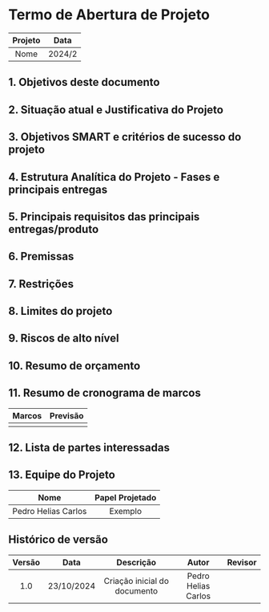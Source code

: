 # Termo de Abertura de Projeto

| Projeto | Data |
| :---: | :---: |
| Nome | 2024/2 |

## 1. Objetivos deste documento

## 2. Situação atual e Justificativa do Projeto

## 3. Objetivos SMART e critérios de sucesso do projeto

## 4. Estrutura Analítica do Projeto - Fases e principais entregas

## 5. Principais requisitos das principais entregas/produto

## 6. Premissas

## 7. Restrições 

## 8. Limites do projeto

## 9. Riscos de alto nível

## 10. Resumo de orçamento

## 11. Resumo de cronograma de marcos

| Marcos | Previsão |
| :---: | :---: |
|  |  |


## 12. Lista de partes interessadas

## 13. Equipe do Projeto

| Nome | Papel Projetado |
| :---: | :---: |
| Pedro Helias Carlos | Exemplo |


## Histórico de versão

| Versão |    Data    |          Descrição           |                            Autor                            |                                  Revisor                                  |
| :----: | :--------: | :--------------------------: | :---------------------------------------------------------: | :-----------------------------------------------------------------------: |
|  1.0   | 23/10/2024 | Criação inicial do documento | Pedro Helias Carlos |  |

